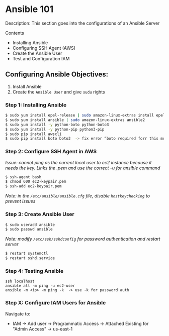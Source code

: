 # Ansible 101
Description: This section goes into the configurations of an Ansible Server

Contents
- Installing Ansible
- Configuring SSH Agent (AWS)
- Create the Ansible User
- Test and Configuration IAM 


## Configuring Ansible Objectives:

1. Install Ansible
2. Create the `Ansible User` and give `sudu` rights

### Step 1: Installing Ansible

```bash
$ sudo yum install epel-release | sudo amazon-linux-extras install epel
$ sudo yum install ansible | sudo amazon-linux-extras ansible2
$ sudo yum install -y python-boto python-boto3
$ sudo yum install -y python-pip python3-pip
$ sudo pip install awscli
$ sudo pip install boto boto3  -> fix error “boto required forr this module”
```

### Step 2: Configure SSH Agent in AWS

*Issue: cannot ping as the current local user to ec2 instance because it needs the key. Links the .pem and use the correct -u for ansible command*

```bash
$ ssh-agent bash
$ chmod 600 ec2-keypair.pem
$ ssh-add ec2-keypair.pem
```
*Note: in the `/etc/ansible/ansible.cfg` file, disable `hostkeychecking` to prevent issues*

### Step 3: Create Ansible User

```bash
$ sudo useradd ansible
$ sudo passwd ansible
```
*Note: modify `/etc/ssh/sshdconfig` for password authentication and restart server*

```bash
$ restart systemctl
$ restart sshd.service
```

### Step 4: Testing Ansible
```
ssh localhost
ansible all -m ping -u ec2-user
ansible -m <ip> -m ping -k  -> use -k for password auth 
```

### Step X: Configure IAM Users for Ansible

Navigate to: 

* IAM -> Add user -> Programmatic Access -> Attached Existing for "Admin Access" -> us-east-1
